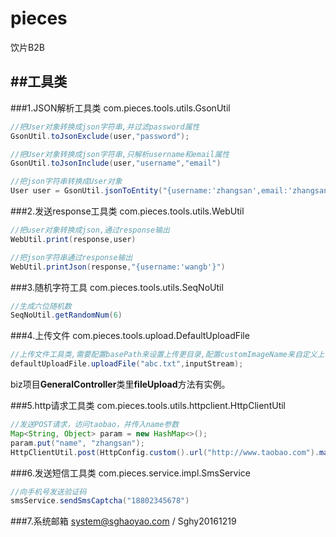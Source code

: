 # pieces
饮片B2B

##工具类
------
###1.JSON解析工具类
com.pieces.tools.utils.GsonUtil

```java
//把User对象转换成json字符串,并过滤password属性
GsonUtil.toJsonExclude(user,"password");

//把User对象转换成json字符串,只解析username和email属性
GsonUtil.toJsonInclude(user,"username","email")

//把json字符串转换成User对象
User user = GsonUtil.jsonToEntity("{username:'zhangsan',email:'zhangsan@gmail.com'}",User.class)

```

###2.发送response工具类
com.pieces.tools.utils.WebUtil
```java
//把user对象转换成json,通过response输出
WebUtil.print(response,user)

//把json字符串通过response输出
WebUtil.printJson(response,"{username:'wangb'}")
```

###3.随机字符工具
com.pieces.tools.utils.SeqNoUtil
```java
//生成六位随机数
SeqNoUtil.getRandomNum(6)

```



###4.上传文件
com.pieces.tools.upload.DefaultUploadFile
```java
//上传文件工具类,需要配置basePath来设置上传更目录,配置customImageName来自定义上传子目录和上传文件名
defaultUploadFile.uploadFile("abc.txt",inputStream);

```
biz项目**GeneralController**类里**fileUpload**方法有实例。

###5.http请求工具类
com.pieces.tools.utils.httpclient.HttpClientUtil
```java
//发送POST请求，访问taobao，并传入name参数
Map<String, Object> param = new HashMap<>();
param.put("name", "zhangsan");
HttpClientUtil.post(HttpConfig.custom().url("http://www.taobao.com").map(param));

```

###6.发送短信工具类
com.pieces.service.impl.SmsService
```java
//向手机号发送验证码
smsService.sendSmsCaptcha("18802345678")

```

###7.系统邮箱
system@sghaoyao.com / Sghy20161219